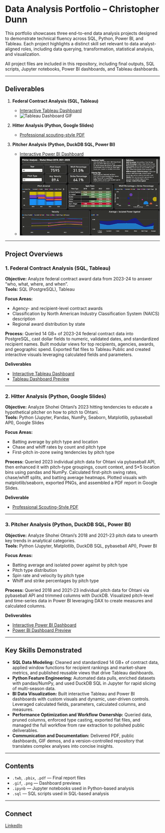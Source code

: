 # Data Analysis Portfolio – Christopher Dunn

This portfolio showcases three end-to-end data analysis projects designed to demonstrate technical fluency across SQL, Python, Power BI, and Tableau. Each project highlights a distinct skill set relevant to data analyst-aligned roles, including data querying, transformation, statistical analysis, and visualization.  

All project files are included in this repository, including final outputs, SQL scripts, Jupyter notebooks, Power BI dashboards, and Tableau dashboards.

---

## Deliverables

1. **Federal Contract Analysis (SQL, Tableau)**  
   - [Interactive Tableau Dashboard](https://public.tableau.com/app/profile/christopher.dunn8263/viz/federal-contract-analysis/FederalContractAwardTransactions?publish=yes)  
   - ![Tableau Dashboard GIF](01-federal-contract-analysis/01-dashboard-interaction.gif)

2. **Hitter Analysis (Python, Google Slides)**  
   - [Professional scouting-style PDF](02-hitter-analysis/01-christopher-dunn-hitter-analysis.pdf)

3. **Pitcher Analysis (Python, DuckDB SQL, Power BI)**  
   - [Interactive Power BI Dashboard](https://app.powerbi.com/view?r=eyJrIjoiMTEwY2EyMjMtYTc4OS00Yjk2LTg0ODYtYzJmOWQxMmJjYTU2IiwidCI6IjFhNzRiYjQ5LTg5MGItNGE5YS1iMGJkLWY5MTk5ODg2YTY2YyIsImMiOjJ9)  
   - ![Power BI Dashboard GIF](03-pitcher-analysis/01-dashboard-interaction.gif)

---

## Project Overviews

### 1. Federal Contract Analysis (SQL, Tableau)

**Objective:** Analyze federal contract award data from 2023-24 to answer “who, what, where, and when”.  
**Tools:** SQL (PostgreSQL), Tableau  

**Focus Areas:**  
- Agency- and recipient-level contract awards  
- Classification by North American Industry Classification System (NAICS) description  
- Regional award distribution by state  

**Process:** Queried 14 GB+ of 2023-24 federal contract data into PostgreSQL, cast dollar fields to numeric, validated dates, and standardized recipient names. Built modular views for top recipients, agencies, awards, and geographic spend. Exported flat files to Tableau Public and created interactive visuals leveraging calculated fields and parameters.

**Deliverables**  
- [Interactive Tableau Dashboard](https://public.tableau.com/app/profile/christopher.dunn8263/viz/federal-contract-analysis/FederalContractAwardTransactions?publish=yes)  
- [Tableau Dashboard Preview](01-federal-contract-analysis/01-dashboard-interaction.gif)

---

### 2. Hitter Analysis (Python, Google Slides)

**Objective:** Analyze Shohei Ohtani’s 2023 hitting tendencies to educate a hypothetical pitcher on how to pitch to Ohtani.  
**Tools:** Python (Jupyter, Pandas, NumPy, Seaborn, Matplotlib, pybaseball API), Google Slides  

**Focus Areas:**  
- Batting average by pitch type and location  
- Chase and whiff rates by count and pitch type  
- First-pitch in-zone swing tendencies by pitch type  

**Process:** Queried 2023 individual pitch data for Ohtani via pybaseball API, then enhanced it with pitch-type groupings, count context, and 5×5 location bins using pandas and NumPy. Calculated first-pitch swing rates, chase/whiff splits, and batting average heatmaps. Plotted visuals with matplotlib/seaborn, exported PNGs, and assembled a PDF report in Google Slides.

**Deliverable**  
- [Professional Scouting-Style PDF](02-hitter-analysis/01-christopher-dunn-hitter-analysis.pdf)

---

### 3. Pitcher Analysis (Python, DuckDB SQL, Power BI)

**Objective:** Analyze Shohei Ohtani’s 2018 and 2021-23 pitch data to unearth key trends in analytical categories.  
**Tools:** Python (Jupyter, Matplotlib, DuckDB SQL, pybaseball API), Power BI  

**Focus Areas:**  
- Batting average and isolated power against by pitch type  
- Pitch type distribution  
- Spin rate and velocity by pitch type  
- Whiff and strike percentages by pitch type  

**Process:** Queried 2018 and 2021-23 individual pitch data for Ohtani via pybaseball API and trimmed columns with DuckDB. Visualized pitch-level and time-series data in Power BI leveraging DAX to create measures and calculated columns.

**Deliverables**  
- [Interactive Power BI Dashboard](https://app.powerbi.com/view?r=eyJrIjoiMTEwY2EyMjMtYTc4OS00Yjk2LTg0ODYtYzJmOWQxMmJjYTU2IiwidCI6IjFhNzRiYjQ5LTg5MGItNGE5YS1iMGJkLWY5MTk5ODg2YTY2YyIsImMiOjJ9)  
- [Power BI Dashboard Preview](03-pitcher-analysis/01-dashboard-interaction.gif)

---

## Key Skills Demonstrated

- **SQL Data Modeling:** Cleaned and standardized 14 GB+ of contract data, applied window functions for recipient rankings and market-share metrics, and published reusable views that drive Tableau dashboards.  
- **Python Feature Engineering:** Automated data pulls, enriched datasets with pandas/NumPy, and used DuckDB SQL in Jupyter for rapid slicing of multi-season data.  
- **BI Data Visualization:** Built interactive Tableau and Power BI dashboards with custom visuals and dynamic, user-driven controls. Leveraged calculated fields, parameters, calculated columns, and measures.  
- **Performance Optimization and Workflow Ownership:** Queried data, pruned columns, enforced type casting, exported flat files, and managed the full workflow from raw extraction to polished public deliverables.  
- **Communication and Documentation:** Delivered PDF, public dashboards, GIF demos, and a version-controlled repository that translates complex analyses into concise insights.

---

## Contents

- `.twb`, `.pbix`, `.pdf` — Final report files  
- `.gif`, `.png` — Dashboard previews  
- `.ipynb` — Jupyter notebooks used in Python-based analysis  
- `.sql` — SQL scripts used in SQL-based analysis

---

## Connect

[LinkedIn](https://www.linkedin.com/in/christopher-dunn-)
